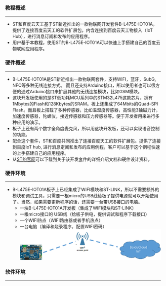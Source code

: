 ### 教程概述
*** 
- ST和百度云天工基于ST新近推出的一款物联网开发套件B-L475E-IOT01A，提供了连接百度云天工的软件扩展包，内含连接到百度云天工物接入（IoT Hub），进行消息订阅和发布的应用程序。
- 用户基于本教程，使用ST的B-L475E-IOT01A可以快速上手搭建自己的百度云物联网应用程序。

### 硬件概述
*** 
- B-L475E-IOT01A是ST新近推出一款物联网套件，支持WIFI，蓝牙，SubG, NFC等多种无线连接方式。 而且还支持Arduino接口，所以使用者也可以很方便的通过Arduino接口来扩展其他的无线连接模块，比如GSM模块。
- 这块开发板使用的是ST低功耗MCU系列中的STM32L475这款芯片，拥有1Mbytes的Flash和128Kbytes的SRAM。板上还集成了64Mbits的Quad-SPI Flash。而且板上搭载了多种传感器，比如温湿度传感器，高性能3轴磁力计，加速度传感器，陀螺仪，接近传感器和压力传感器等。便于开发者用来进行多种应用的演示。
- 板子上还有两个数字全角度麦克风，所以用这块开发板，还可以实现语音控制的功能。
- 配合这个套件，ST和百度共同推出了连接百度天工的软件扩展包。提供了连接到百度IoT hub, 进行消息定阅和发布的应用例程，客户可以基于这个例程快速的上手搭建自己的应用程序。
- 从[ST的官网](http://www.st.com/content/st_com/en/products/evaluation-tools/product-evaluation-tools/mcu-eval-tools/stm32-mcu-eval-tools/stm32-mcu-discovery-kits/b-l475e-iot01a.html
)可以下载到关于该开发套件的详细介绍文档和硬件设计资料。
### 硬件环境
*** 
- B-L475E-IOT01A板子上已经集成了WIFI模块和ST-LINK，所以不需要额外的模块和调试工具，只需要一根micro的USB线给板子提供电源就可以开始使用了。当然，如果需要更新程序的话，还需要一台带USB接口的电脑。
    - 一块B-L475E-IOT01A开发板（集成了WIFI模块和ST-LINK）
    - 一根micro接口的 USB线（给板子供电，提供调试和程序下载接口）
    - 一个WIFI热点（WIFI路由器或者手机热点）
    - 一台电脑（编译和烧录程序，配置WIFI密码）
![](./_htmresc/1.png)
### 软件环境
***
